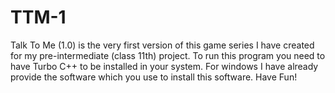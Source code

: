 # TTM-1
Talk To Me (1.0) is the very first version of this game series I have created for my pre-intermediate (class 11th) project. To run this program you need to have Turbo C++ to be installed in your system. For windows I have already provide the software which you use to install this software. Have Fun!
